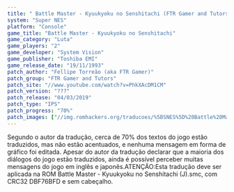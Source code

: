 ```yaml
---
title: " Battle Master - Kyuukyoku no Senshitachi (FTR Gamer and Tutors)"
system: "Super NES"
platform: "Console"
game_title: "Battle Master - Kyuukyoku no Senshitachi"
game_category: "Luta"
game_players: "2"
game_developer: "System Vision"
game_publisher: "Toshiba EMI"
game_release_date: "19/11/1993"
patch_author: "Fellipe Torreão (aka FTR Gamer)"
patch_group: "FTR Gamer and Tutors"
patch_site: "//www.youtube.com/watch?v=PhkXAcDM1CM"
patch_version: "???"
patch_release: "04/03/2019"
patch_type: "IPS"
patch_progress: "70%"
patch_images: ["//img.romhackers.org/traducoes/%5BSNES%5D%20Battle%20Master%20-%20Kyuukyoku%20no%20Senshitachi%20-%20FTR%20Gamer%20-%201.png","//img.romhackers.org/traducoes/%5BSNES%5D%20Battle%20Master%20-%20Kyuukyoku%20no%20Senshitachi%20-%20FTR%20Gamer%20-%202.png","//img.romhackers.org/traducoes/%5BSNES%5D%20Battle%20Master%20-%20Kyuukyoku%20no%20Senshitachi%20-%20FTR%20Gamer%20-%203.png"]
---
```

Segundo o autor da tradução, cerca de 70% dos textos do jogo estão traduzidos, mas não estão acentuados, e nenhuma mensagem em forma de gráfico foi editada. Apesar do autor da tradução declarar que a maioria dos diálogos do jogo estão traduzidos, ainda é possível perceber muitas mensagens do jogo em inglês e japonês.ATENÇÃO:Esta tradução deve ser aplicada na ROM Battle Master - Kyuukyoku no Senshitachi (J).smc, com CRC32 DBF76BFD e sem cabeçalho.